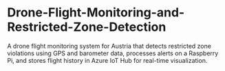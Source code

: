 # Drone-Flight-Monitoring-and-Restricted-Zone-Detection
A drone flight monitoring system for Austria that detects restricted zone violations using GPS and barometer data, processes alerts on a Raspberry Pi, and stores flight history in Azure IoT Hub for real-time visualization.

